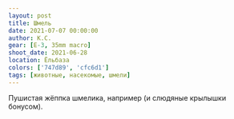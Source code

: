 ```yaml
---
layout: post
title: Шмель
date: 2021-07-07 00:00:00
author: К.С.
gear: [E-3, 35mm macro]
shoot_date: 2021-06-28
location: Ёльбаза
colors: ['747d89', 'cfc6d1']
tags: [животные, насекомые, шмели]
---
```

Пушистая жёппка шмелика, например (и слюдяные крылышки бонусом).

